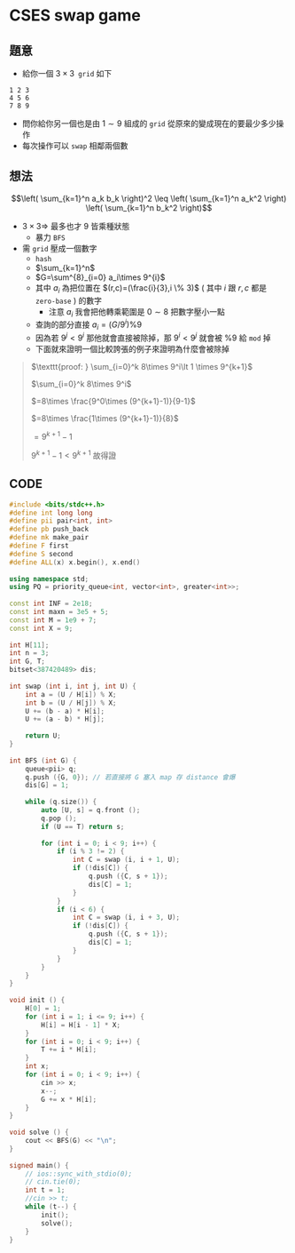 # CSES swap game

## 題意

- 給你一個 $3 \times 3 \texttt{ grid}$ 如下

```
1 2 3
4 5 6
7 8 9
```

- 問你給你另一個也是由 $1\sim 9$ 組成的 $\texttt{grid}$ 從原來的變成現在的要最少多少操作
- 每次操作可以 $\texttt{swap}$ 相鄰兩個數

## 想法
$$\left( \sum_{k=1}^n a_k b_k \right)^2 \leq \left( \sum_{k=1}^n a_k^2 \right) \left( \sum_{k=1}^n b_k^2 \right)$$

- $3 \times 3 \Rightarrow$ 最多也才 $9$ 皆乘種狀態
  - 暴力 $\texttt{BFS}$
- 需 $\texttt{grid}$ 壓成一個數字
  - $\texttt{hash}$
  - $\sum_{k=1}^n$
  - $G=\sum^{8}_{i=0} a_i\times 9^{i}$
  - 其中 $a_i$ 為把位置在 $(r,c)=(\frac{i}{3},i \% 3)$ ( 其中 $i$ 跟 $r,c$ 都是 $\texttt{zero-base}$ )  的數字
    - 注意 $a_i$ 我會把他轉乘範圍是 $0\sim 8$ 把數字壓小一點
  - 查詢的部分直接 $a_i=(G/9^i) \% 9$
  - 因為若 $9^j \lt 9^i$ 那他就會直接被除掉，那 $9^i<9^j$ 就會被 $\% 9$ 給 $\texttt{mod}$ 掉
  - 下面就來證明一個比較誇張的例子來證明為什麼會被除掉

> $\texttt{proof: } \sum_{i=0}^k 8\times 9^i\lt 1 \times 9^{k+1}$
>
> $\sum_{i=0}^k 8\times 9^i$
>
> $=8\times \frac{9^0\times (9^{k+1}-1)}{9-1}$
>
> $=8\times \frac{1\times (9^{k+1}-1)}{8}$
>
> $=9^{k+1}-1$
>
> $9^{k+1}-1 \lt 9^{k+1}$ 故得證

## CODE

```cpp
#include <bits/stdc++.h>
#define int long long
#define pii pair<int, int>
#define pb push_back
#define mk make_pair
#define F first
#define S second
#define ALL(x) x.begin(), x.end()
 
using namespace std;
using PQ = priority_queue<int, vector<int>, greater<int>>;
 
const int INF = 2e18;
const int maxn = 3e5 + 5;
const int M = 1e9 + 7;
const int X = 9;
 
int H[11];
int n = 3;
int G, T;
bitset<387420489> dis;
 
int swap (int i, int j, int U) {
    int a = (U / H[i]) % X;
    int b = (U / H[j]) % X;
    U += (b - a) * H[i];
    U += (a - b) * H[j];
 
    return U;
}
 
int BFS (int G) {
    queue<pii> q;
    q.push ({G, 0}); // 若直接將 G 塞入 map 存 distance 會爆
    dis[G] = 1;
 
    while (q.size()) {
        auto [U, s] = q.front ();
        q.pop ();
        if (U == T) return s;
 
        for (int i = 0; i < 9; i++) {
            if (i % 3 != 2) {
                int C = swap (i, i + 1, U);
                if (!dis[C]) {
                    q.push ({C, s + 1});
                    dis[C] = 1;
                }
            }
            if (i < 6) {
                int C = swap (i, i + 3, U);
                if (!dis[C]) {
                    q.push ({C, s + 1});
                    dis[C] = 1;
                }
            }
        }
    }
}
 
void init () {
    H[0] = 1;
    for (int i = 1; i <= 9; i++) {
        H[i] = H[i - 1] * X;
    }
    for (int i = 0; i < 9; i++) {
        T += i * H[i];
    }
    int x;
    for (int i = 0; i < 9; i++) {
        cin >> x;
        x--;
        G += x * H[i];
    }
}
 
void solve () {
    cout << BFS(G) << "\n";
} 
 
signed main() {
    // ios::sync_with_stdio(0);
    // cin.tie(0);
    int t = 1;
    //cin >> t;
    while (t--) {
        init();
        solve();
    }
} 
```
